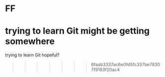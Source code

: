 # FF
trying to learn Git
might be getting somewhere
=======
trying to learn Git 
hopeful?
>>>>>>> 6faab3337ac6e0fd5fc337be78307f9183f20ac4

